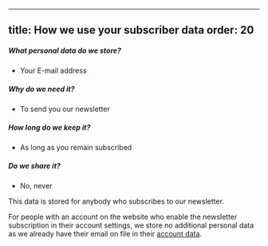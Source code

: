 ***

title: How we use your subscriber data
order: 20
---------

##### What personal data do we store?

*   Your E-mail address

##### Why do we need it?

*   To send you our newsletter

##### How long do we keep it?

*   As long as you remain subscribed

##### Do we share it?

*   No, never

<Note> 

This data is stored for anybody who subscribes to our newsletter.

For people with an account on the website who enable the newsletter subscription in their account settings, we store no additional personal data as we already have their email on file in their [account data][1].

</Note>

[1]: /docs/various/privacy/account/
